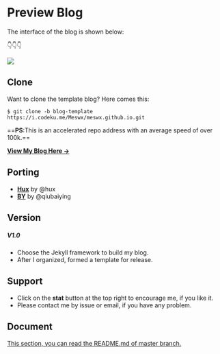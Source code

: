# Preview Blog

The interface of the blog is shown below:

👇👇👇

![](https://github.com/Meswx/meswx.github.io/blob/blog-template/img/blog-show.jpg)

## Clone

Want to clone the template blog? Here comes this:

```
$ git clone -b blog-template https://i.codeku.me/Meswx/meswx.github.io.git
```
==**PS**:This is an accelerated repo address with an average speed of over 100k.==

**[View My Blog Here &rarr;](https://meswx.github.io)**

## Porting

- [**Hux**](http://huangxuan.me/huxblog-boilerplate/) by @hux
- [**BY**](https://qiubaiying.github.io/) by @qiubaiying

## Version

##### V1.0

- Choose the Jekyll framework to build my blog.
- After I organized, formed a template for release.
 
## Support

- Click on the **stat** button at the top right to encourage me, if you like it.
- Please contact me by issue or email, if you have any problem.

## Document

[This section, you can read the README.md of master branch.](https://github.com/Meswx/meswx.github.io/blob/master/README.md)

